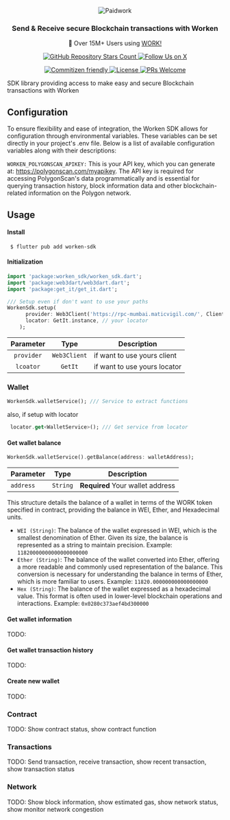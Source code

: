 <p align="center">
  <img src="https://zrcdn.net/images/logos/paidwork/paidwork-logo-header-mobile-bitlabs.png" alt="Paidwork" />
</p>

<h3 align="center">
  Send & Receive secure Blockchain transactions with Worken
</h3>
<p align="center">
  🚀 Over 15M+ Users using <a href="https://www.paidwork.com/?utm_source=github.com&utm_medium=referral&utm_campaign=readme">WORK!</a>
</p>

<p align="center">
  <a href="https://github.com/paidworkco/worken-sdk-php">
    <img alt="GitHub Repository Stars Count" src="https://img.shields.io/github/stars/paidworkco/worken-sdk-php?style=social" />
  </a>
    <a href="https://x.com/paidworkco">
        <img alt="Follow Us on X" src="https://img.shields.io/twitter/follow/paidworkco?style=social" />
    </a>
</p>
<p align="center">
    <a href="http://commitizen.github.io/cz-cli/">
        <img alt="Commitizen friendly" src="https://img.shields.io/badge/commitizen-friendly-brightgreen.svg" />
    </a>
    <a href="https://github.com/paidworkco/worken-sdk-php">
        <img alt="License" src="https://img.shields.io/github/license/paidworkco/worken-sdk-php" />
    </a>
    <a href="https://github.com/paidworkco/worken-sdk-php/pulls">
        <img alt="PRs Welcome" src="https://img.shields.io/badge/PRs-welcome-brightgreen.svg" />
    </a>
</p>

SDK library providing access to make easy and secure Blockchain transactions with Worken

## Configuration
To ensure flexibility and ease of integration, the Worken SDK allows for configuration through environmental variables. These variables can be set directly in your project's .env file. Below is a list of available configuration variables along with their descriptions:

```WORKEN_POLYGONSCAN_APIKEY:``` This is your API key, which you can generate at: https://polygonscan.com/myapikey. The API key is required for accessing PolygonScan's data programmatically and is essential for querying transaction history, block information data and other blockchain-related information on the Polygon network.
## Usage
#### Install

```
 $ flutter pub add worken-sdk 
```
#### Initialization
```dart
import 'package:worken_sdk/worken_sdk.dart';
import 'package:web3dart/web3dart.dart';
import 'package:get_it/get_it.dart';

/// Setup even if don't want to use your paths
WorkenSdk.setup( 
      provider: Web3Client('https://rpc-mumbai.maticvigil.com/', Client()),
      locator: GetIt.instance, // your locator
    );
```
| **Parameter** | **Type** | **Description** |
|:------:|:----:|----
| ```provider``` | ```Web3Client``` | if want to use yours client |
| ```lcoator``` | ```GetIt``` | if want to use yours locator |
### Wallet
```dart
WorkenSdk.walletService(); /// Service to extract functions
```
also, if setup with locator
```dart
 locator.get<WalletService>(); /// Get service from locator
```
#### Get wallet balance
```dart
WorkenSdk.walletService().getBalance(address: walletAddress);
```
| **Parameter** | **Type** | **Description** |
------|----|----
| ``address`` | ``String`` | **Required** Your wallet address |

This structure details the balance of a wallet in terms of the WORK token specified in contract, providing the balance in WEI, Ether, and Hexadecimal units.

 - ``WEI (String)``: The balance of the wallet expressed in WEI, which is the smallest denomination of Ether. Given its size, the balance is represented as a string to maintain precision. Example: ``11820000000000000000000``
 - ``Ether (String)``: The balance of the wallet converted into Ether, offering a more readable and commonly used representation of the balance. This conversion is necessary for understanding the balance in terms of Ether, which is more familiar to users. Example: ``11820.000000000000000000``
 - ``Hex (String)``: The balance of the wallet expressed as a hexadecimal value. This format is often used in lower-level blockchain operations and interactions. Example: ``0x0280c373aef4bd300000``
#### Get wallet information
TODO: 

#### Get wallet transaction history
TODO: 

#### Create new wallet
TODO: 

### Contract

TODO: Show contract status, show contract  function

### Transactions

TODO: Send transaction, receive transaction, show recent transaction, show transaction status

### Network

TODO: Show block information, show estimated gas, show network status, show monitor network congestion
